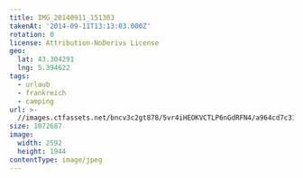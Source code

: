 ```yaml
---
title: IMG_20140911_151303
takenAt: '2014-09-11T13:13:03.000Z'
rotation: 0
license: Attribution-NoDerivs License
geo:
  lat: 43.304291
  lng: 5.394622
tags:
  - urlaub
  - frankreich
  - camping
url: >-
  //images.ctfassets.net/bncv3c2gt878/5vr4iHEOKVCTLP6nGdRFN4/a964cd7c31f9a6f3f9899e36826b0c98/img_20140911_151303_28312891665_o
size: 1072687
image:
  width: 2592
  height: 1944
contentType: image/jpeg
---
```


